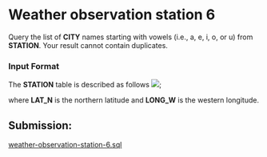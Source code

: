 # Weather observation station 6

Query the list of **CITY** names starting with vowels (i.e., a, e, i, o, or u) from **STATION**. Your result cannot contain duplicates.

### Input Format

The **STATION** table is described as follows
![](https://s3.amazonaws.com/hr-challenge-images/9336/1449345840-5f0a551030-Station.jpg);

where **LAT_N** is the northern latitude and **LONG_W** is the western longitude.


## Submission:

[weather-observation-station-6.sql](https://github.com/danipishinin/HackerRank/blob/main/sql/weather-observation-station-6.sql)
